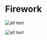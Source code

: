 # Firework

![alt text](http://i.imgur.com/1crdRfs.png)


![alt text](http://i.imgur.com/JjntLDI.png)
